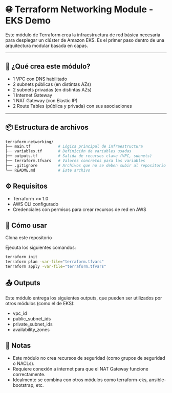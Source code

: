 # 🌐 Terraform Networking Module - EKS Demo

Este módulo de Terraform crea la infraestructura de red básica necesaria para desplegar un clúster de Amazon EKS. Es el primer paso dentro de una arquitectura modular basada en capas.

---

## 📌 ¿Qué crea este módulo?

- 1 VPC con DNS habilitado
- 2 subnets públicas (en distintas AZs)
- 2 subnets privadas (en distintas AZs)
- 1 Internet Gateway
- 1 NAT Gateway (con Elastic IP)
- 2 Route Tables (pública y privada) con sus asociaciones

---

## 📦 Estructura de archivos

```bash
terraform-networking/
├── main.tf            # Lógica principal de infraestructura
├── variables.tf       # Definición de variables usadas
├── outputs.tf         # Salida de recursos clave (VPC, subnets)
├── terraform.tfvars   # Valores concretos para las variables
├── .gitignore         # Archivos que no se deben subir al repositorio
└── README.md          # Este archivo

```
## ⚙️ Requisitos

- Terraform >= 1.0
- AWS CLI configurado
- Credenciales con permisos para crear recursos de red en AWS

## 🚀 Cómo usar
Clona este repositorio

Ejecuta los siguientes comandos:

```bash
terraform init
terraform plan -var-file="terraform.tfvars"
terraform apply -var-file="terraform.tfvars"

```

## 📤 Outputs
Este módulo entrega los siguientes outputs, que pueden ser utilizados por otros módulos (como el de EKS):

- vpc_id
- public_subnet_ids
- private_subnet_ids
- availability_zones

## 📎 Notas

- Este módulo no crea recursos de seguridad (como grupos de seguridad o NACLs).
- Requiere conexión a internet para que el NAT Gateway funcione correctamente.
- Idealmente se combina con otros módulos como terraform-eks, ansible-bootstrap, etc.

<!----- Triggered GitHub Actions ---->
